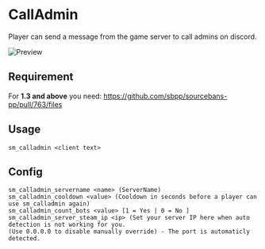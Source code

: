 # CallAdmin

Player can send a message from the game server to call admins on discord.

![Preview](https://i.imgur.com/ax4FG2i.png)

## Requirement

For **1.3 and above** you need: https://github.com/sbpp/sourcebans-pp/pull/763/files

## Usage
```
sm_calladmin <client text>
```

## Config
```
sm_calladmin_servername <name> (ServerName)
sm_calladmin_cooldown <value> (Cooldown in seconds before a player can use sm_calladmin again)
sm_calladmin_count_bots <value> [1 = Yes | 0 = No ]
sm_calladmin_server_steam_ip <ip> (Set your server IP here when auto detection is not working for you.
(Use 0.0.0.0 to disable manually override) - The port is automaticly detected.
```
